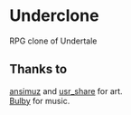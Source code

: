 # Underclone

RPG clone of Undertale

## Thanks to

[ansimuz](https://opengameart.org/users/usrshare) and [usr_share](https://opengameart.org/users/ansimuz)
for art.<br>
[Bulby](https://www.youtube.com/user/MrBulbamike/) for music.
